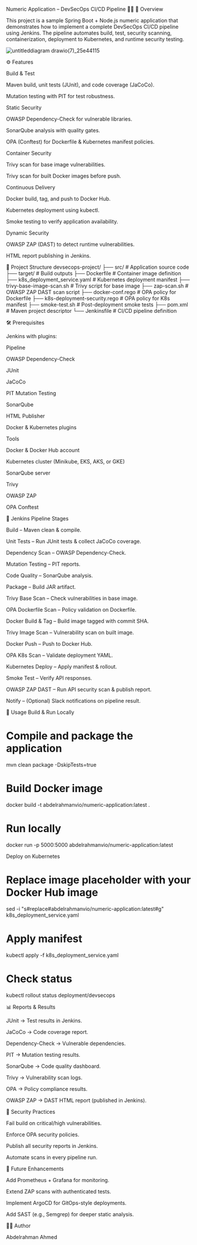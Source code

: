 
Numeric Application – DevSecOps CI/CD Pipeline 🚀🔐
📌 Overview

This project is a sample Spring Boot + Node.js numeric application that demonstrates how to implement a complete DevSecOps CI/CD pipeline using Jenkins.
The pipeline automates build, test, security scanning, containerization, deployment to Kubernetes, and runtime security testing.

![untitleddiagram drawio(7)_25e44115](https://github.com/user-attachments/assets/eca45232-e9a1-4657-adfa-fc3e3c3586a5)

⚙️ Features

Build & Test

Maven build, unit tests (JUnit), and code coverage (JaCoCo).

Mutation testing with PIT for test robustness.

Static Security

OWASP Dependency-Check for vulnerable libraries.

SonarQube analysis with quality gates.

OPA (Conftest) for Dockerfile & Kubernetes manifest policies.

Container Security

Trivy scan for base image vulnerabilities.

Trivy scan for built Docker images before push.

Continuous Delivery

Docker build, tag, and push to Docker Hub.

Kubernetes deployment using kubectl.

Smoke testing to verify application availability.

Dynamic Security

OWASP ZAP (DAST) to detect runtime vulnerabilities.

HTML report publishing in Jenkins.

📂 Project Structure
devsecops-project/
├── src/                           # Application source code
├── target/                        # Build outputs
├── Dockerfile                     # Container image definition
├── k8s_deployment_service.yaml    # Kubernetes deployment manifest
├── trivy-base-image-scan.sh       # Trivy script for base image
├── zap-scan.sh                    # OWASP ZAP DAST scan script
├── docker-conf.rego               # OPA policy for Dockerfile
├── k8s-deployment-security.rego   # OPA policy for K8s manifest
├── smoke-test.sh                  # Post-deployment smoke tests
├── pom.xml                        # Maven project descriptor
└── Jenkinsfile                    # CI/CD pipeline definition

🛠️ Prerequisites

Jenkins with plugins:

Pipeline

OWASP Dependency-Check

JUnit

JaCoCo

PIT Mutation Testing

SonarQube

HTML Publisher

Docker & Kubernetes plugins

Tools

Docker & Docker Hub account

Kubernetes cluster (Minikube, EKS, AKS, or GKE)

SonarQube server

Trivy

OWASP ZAP

OPA Conftest

🔄 Jenkins Pipeline Stages

Build – Maven clean & compile.

Unit Tests – Run JUnit tests & collect JaCoCo coverage.

Dependency Scan – OWASP Dependency-Check.

Mutation Testing – PIT reports.

Code Quality – SonarQube analysis.

Package – Build JAR artifact.

Trivy Base Scan – Check vulnerabilities in base image.

OPA Dockerfile Scan – Policy validation on Dockerfile.

Docker Build & Tag – Build image tagged with commit SHA.

Trivy Image Scan – Vulnerability scan on built image.

Docker Push – Push to Docker Hub.

OPA K8s Scan – Validate deployment YAML.

Kubernetes Deploy – Apply manifest & rollout.

Smoke Test – Verify API responses.

OWASP ZAP DAST – Run API security scan & publish report.

Notify – (Optional) Slack notifications on pipeline result.

🚀 Usage
Build & Run Locally
# Compile and package the application
mvn clean package -DskipTests=true

# Build Docker image
docker build -t abdelrahmanvio/numeric-application:latest .

# Run locally
docker run -p 5000:5000 abdelrahmanvio/numeric-application:latest

Deploy on Kubernetes
# Replace image placeholder with your Docker Hub image
sed -i "s#replace#abdelrahmanvio/numeric-application:latest#g" k8s_deployment_service.yaml

# Apply manifest
kubectl apply -f k8s_deployment_service.yaml

# Check status
kubectl rollout status deployment/devsecops

📊 Reports & Results

JUnit → Test results in Jenkins.

JaCoCo → Code coverage report.

Dependency-Check → Vulnerable dependencies.

PIT → Mutation testing results.

SonarQube → Code quality dashboard.

Trivy → Vulnerability scan logs.

OPA → Policy compliance results.

OWASP ZAP → DAST HTML report (published in Jenkins).

🔐 Security Practices

Fail build on critical/high vulnerabilities.

Enforce OPA security policies.

Publish all security reports in Jenkins.

Automate scans in every pipeline run.

📌 Future Enhancements

Add Prometheus + Grafana for monitoring.

Extend ZAP scans with authenticated tests.

Implement ArgoCD for GitOps-style deployments.

Add SAST (e.g., Semgrep) for deeper static analysis.

👨‍💻 Author

Abdelrahman Ahmed
